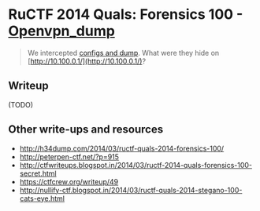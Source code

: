 # RuCTF 2014 Quals: Forensics 100 - [Openvpn\_dump](https://github.com/HackerDom/ructf-2014-quals/tree/master/tasks/openvpn_dump)

> We intercepted [configs and dump](openvpn.5df2789228a89cdcd1ff58e3e650df0f.7z). What were they hide on [http://10.100.0.1/](http://10.100.0.1/)?

## Writeup

(TODO)

## Other write-ups and resources

* <http://h34dump.com/2014/03/ructf-quals-2014-forensics-100/>
* <http://peterpen-ctf.net/?p=915>
* <http://ctfwriteups.blogspot.in/2014/03/ructf-2014-quals-forensics-100-secret.html>
* <https://ctfcrew.org/writeup/49>
* <http://nullify-ctf.blogspot.in/2014/03/ructf-quals-2014-stegano-100-cats-eye.html>
